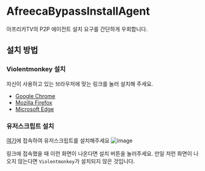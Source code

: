 # AfreecaBypassInstallAgent
아프리카TV의 P2P 에이전트 설치 요구를 간단하게 우회합니다.
## 설치 방법
### Violentmonkey 설치
자신이 사용하고 있는 브라우저에 맞는 링크를 눌러 설치해 주세요.
* [Google Chrome](https://chrome.google.com/webstore/detail/violent-monkey/jinjaccalgkegednnccohejagnlnfdag)
* [Mozilla Firefox](https://addons.mozilla.org/firefox/addon/violentmonkey/)
* [Microsoft Edge](https://microsoftedge.microsoft.com/addons/detail/eeagobfjdenkkddmbclomhiblgggliao)

### 유저스크립트 설치
[여기](https://cdn.jsdelivr.net/gh/hui1601/AfreecaBypassInstallAgent@latest/AfreecaBypassInstallAgent.user.js)에 접속하여 유저스크립트를 설치해주세요
![image](https://github.com/hui1601/AfreecaBypassInstallAgent/assets/143471793/f77a7398-a7b8-4561-a0aa-dae1d003e6cf)

링크에 접속했을 때 이런 화면이 나온다면 설치 버튼을 눌러주세요.
만일 저런 화면이 나오지 않는다면 `Violentmonkey`가 설치되지 않은 것입니다.
